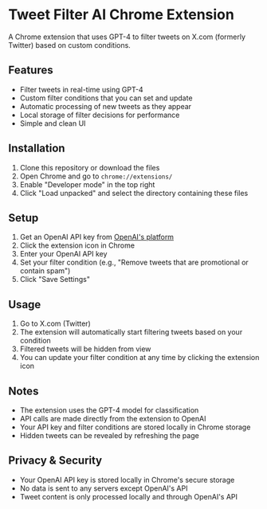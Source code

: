# Tweet Filter AI Chrome Extension

A Chrome extension that uses GPT-4 to filter tweets on X.com (formerly Twitter) based on custom conditions.

## Features

- Filter tweets in real-time using GPT-4
- Custom filter conditions that you can set and update
- Automatic processing of new tweets as they appear
- Local storage of filter decisions for performance
- Simple and clean UI

## Installation

1. Clone this repository or download the files
2. Open Chrome and go to `chrome://extensions/`
3. Enable "Developer mode" in the top right
4. Click "Load unpacked" and select the directory containing these files

## Setup

1. Get an OpenAI API key from [OpenAI's platform](https://platform.openai.com/)
2. Click the extension icon in Chrome
3. Enter your OpenAI API key
4. Set your filter condition (e.g., "Remove tweets that are promotional or contain spam")
5. Click "Save Settings"

## Usage

1. Go to X.com (Twitter)
2. The extension will automatically start filtering tweets based on your condition
3. Filtered tweets will be hidden from view
4. You can update your filter condition at any time by clicking the extension icon

## Notes

- The extension uses the GPT-4 model for classification
- API calls are made directly from the extension to OpenAI
- Your API key and filter conditions are stored locally in Chrome storage
- Hidden tweets can be revealed by refreshing the page

## Privacy & Security

- Your OpenAI API key is stored locally in Chrome's secure storage
- No data is sent to any servers except OpenAI's API
- Tweet content is only processed locally and through OpenAI's API
